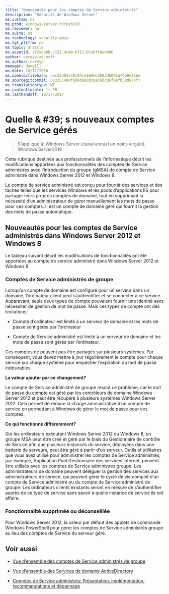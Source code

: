 ```yaml
---
title: "Nouveautés pour les comptes de Service administrés"
description: "Sécurité de Windows Server"
ms.custom: na
ms.prod: windows-server-threshold
ms.reviewer: na
ms.suite: na
ms.technology: security-gmsa
ms.tgt_pltfrm: na
ms.topic: article
ms.assetid: 2f2a8b6b-c152-4c40-b712-bfabff0e408b
author: coreyp-at-msft
ms.author: coreyp
manager: dongill
ms.date: 10/12/2016
ms.openlocfilehash: cac55d04a40c84ce160eb3883d6095a7db0ef3be
ms.sourcegitcommit: 583355400f6b0d880dc0ac6bc06f0efb50d674f7
ms.translationtype: MT
ms.contentlocale: fr-FR
ms.lasthandoff: 10/17/2017
---
```

# <a name="what39s-new-for-managed-service-accounts"></a>Quelle & #39; s nouveaux comptes de Service gérés

>S’applique à: Windows Server (canal annuel un point-virgule), Windows Server2016

Cette rubrique destinée aux professionnels de l’informatique décrit les modifications apportées aux fonctionnalités des comptes de Service administrés avec l’introduction du groupe (gMSA) de compte de Service administré dans Windows Server 2012 et Windows 8.

Le compte de service administré est conçu pour fournir des services et des tâches telles que les services Windows et les pools d’applications IIS pour partager leurs propres comptes de domaine, tout en supprimant la nécessité d’un administrateur de gérer manuellement les mots de passe pour ces comptes. Il est un compte de domaine géré qui fournit la gestion des mots de passe automatique.

## <a name="versions"></a>Nouveautés pour les comptes de Service administrés dans Windows Server 2012 et Windows 8
Le tableau suivant décrit les modifications de fonctionnalités ont été apportées au compte de service administré dans Windows Server 2012 et Windows 8.

### <a name="group-managed-service-accounts"></a>Comptes de Service administrés de groupe
Lorsqu’un compte de domaine est configuré pour un serveur dans un domaine, l’ordinateur client peut s’authentifier et se connecter à ce service. Auparavant, seuls deux types de compte pouvaient fournir une identité sans nécessiter de gestion de mot de passe. Mais ces types de compte ont des limitations:

-   Compte d’ordinateur est limité à un serveur de domaine et les mots de passe sont gérés par l’ordinateur

-   Compte de Service administré est limité à un serveur de domaine et les mots de passe sont gérés par l’ordinateur.

Ces comptes ne peuvent pas être partagés sur plusieurs systèmes. Par conséquent, vous devez mettre à jour régulièrement le compte pour chaque service sur chaque système pour empêcher l’expiration du mot de passe indésirables.

**La valeur ajouter par ce changement?**

Le compte de Service administré de groupe résout ce problème, car le mot de passe du compte est géré par les contrôleurs de domaine Windows Server 2012 et peut être récupéré à plusieurs systèmes Windows Server 2012. Cela permet de réduire la charge administrative d’un compte de service en permettant à Windows de gérer le mot de passe pour ces comptes.

**Ce qui fonctionne différemment?**

Sur les ordinateurs exécutant Windows Server 2012 ou Windows 8, un groupe MSA peut être créé et géré par le biais du Gestionnaire de contrôle de Service afin que plusieurs instances du service, déployées dans une batterie de serveurs, peut être géré à partir d’un serveur. Outils et utilitaires que vous avez utilisé pour administrer les comptes de Service administrés, par exemple, Application Pool Gestionnaire des services Internet, peuvent être utilisés avec les comptes de Service administrés groupe. Les administrateurs de domaine peuvent déléguer la gestion des services aux administrateurs de service, qui peuvent gérer le cycle de vie complet d’un compte de Service administré ou du compte de Service administré de groupe. Les ordinateurs clients existants seront en mesure de s’authentifier auprès de ce type de service sans savoir à quelle instance de service ils ont affaire.

### <a name="interoperability"></a>Fonctionnalité supprimée ou déconseillée
Pour Windows Server 2012, la valeur par défaut des applets de commande Windows PowerShell pour gérer les comptes de Service administrés groupe au lieu des comptes de Service du serveur géré.

## <a name="see-also"></a>Voir aussi

-   [Vue d’ensemble des comptes de Service administrés de groupe](group-managed-service-accounts-overview.md)

-   [Vue d’ensemble des Services de domaine ActiveDirectory](active-directory-domain-services-overview.md)

-   [Comptes de Service administrés: Présentation, implémentation, recommandations et dépannage](http://blogs.technet.com/b/askds/archive/20../managed-service-accounts-understanding-implementing-best-practices-and-troubleshooting.aspx)


